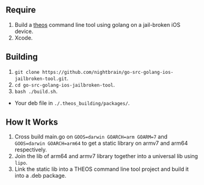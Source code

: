 ## Require
1. Build a [theos](https://github.com/theos/theos) command line tool using golang on a jail-broken iOS device.
1. Xcode.

## Building

1. `git clone https://github.com/nightbrain/go-src-golang-ios-jailbroken-tool.git`.
1. `cd go-src-golang-ios-jailbroken-tool`.
1. `bash ./build.sh`.
- Your deb file in `./.theos_building/packages/`.
## How It Works

1. Cross build main.go on `GOOS=darwin GOARCH=arm GOARM=7` and `GOOS=darwin GOARCH=arm64` to get a static library on armv7 and arm64 respectively.
1. Join the lib of arm64 and armv7 library together into a universal lib using  `lipo`.
1. Link the static lib into a THEOS command line tool project and build it into a .deb package.
